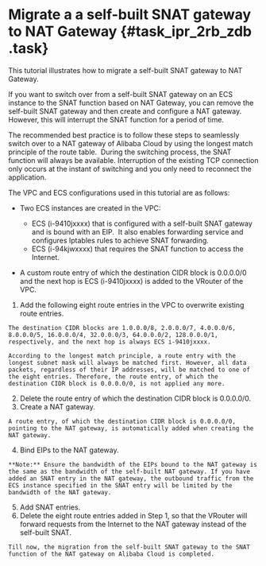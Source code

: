 # Migrate a a self-built SNAT gateway to NAT Gateway {#task_ipr_2rb_zdb .task}

This tutorial illustrates how to migrate a self-built SNAT gateway to NAT Gateway.

If you want to switch over from a self-built SNAT gateway on an ECS instance to the SNAT function based on NAT Gateway, you can remove the self-built SNAT gateway and then create and configure a NAT gateway.  However, this will interrupt the SNAT function for a period of time.

The recommended best practice is to follow these steps to seamlessly switch over to a NAT gateway of Alibaba Cloud by using the longest match principle of the route table.  During the switching process, the SNAT function will always be available. Interruption of the existing TCP connection only occurs at the instant of switching and you only need to reconnect the application.

The VPC and ECS configurations used in this tutorial are as follows:

-   Two ECS instances are created in the VPC:

    -   ECS \(i-9410jxxxx\) that is configured with a self-built SNAT gateway and is bound with an EIP.  It also enables forwarding service and configures Iptables rules to achieve SNAT forwarding.
    -   ECS \(i-94kjwxxxx\) that requires the SNAT function to access the Internet.
-   A custom route entry of which the destination CIDR block is 0.0.0.0/0 and the next hop is ECS \(i-9410jxxxx\) is added to the VRouter of the VPC.


1.   Add the following eight route entries in the VPC to overwrite existing route entries. 

    The destination CIDR blocks are 1.0.0.0/8, 2.0.0.0/7, 4.0.0.0/6, 8.0.0.0/5, 16.0.0.0/4, 32.0.0.0/3, 64.0.0.0/2, 128.0.0.0/1, respectively, and the next hop is always ECS i-9410jxxxx.

    According to the longest match principle, a route entry with the longest subnet mask will always be matched first. However, all data packets, regardless of their IP addresses, will be matched to one of the eight entries. Therefore, the route entry, of which the destination CIDR block is 0.0.0.0/0, is not applied any more.

2.   Delete the route entry of which the destination CIDR block is 0.0.0.0/0. 
3.   Create a NAT gateway.  

    A route entry, of which the destination CIDR block is 0.0.0.0/0, pointing to the NAT gateway, is automatically added when creating the NAT gateway.

4.   Bind EIPs to the NAT gateway. 

    **Note:** Ensure the bandwidth of the EIPs bound to the NAT gateway is the same as the bandwidth of the self-built NAT gateway. If you have added an SNAT entry in the NAT gateway, the outbound traffic from the ECS instance specified in the SNAT entry will be limited by the bandwidth of the NAT gateway.

5.   Add SNAT entries. 
6.   Delete the eight route entries added in Step 1, so that the VRouter will forward requests from the Internet to the NAT gateway instead of the self-built SNAT. 

    Till now, the migration from the self-built SNAT gateway to the SNAT function of the NAT gateway on Alibaba Cloud is completed.


